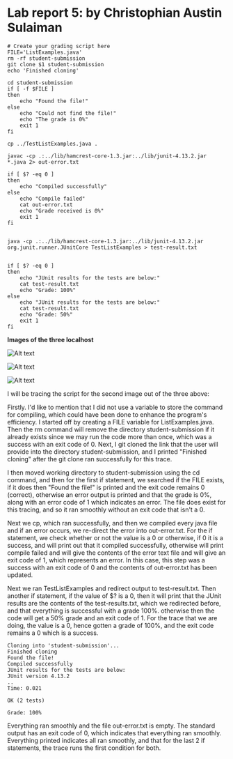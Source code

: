 #  Lab report 5: by Christophian Austin Sulaiman
```
# Create your grading script here
FILE='ListExamples.java'
rm -rf student-submission
git clone $1 student-submission
echo 'Finished cloning'

cd student-submission
if [ -f $FILE ]
then
    echo "Found the file!"
else
    echo "Could not find the file!"
    echo "The grade is 0%"
    exit 1
fi

cp ../TestListExamples.java .

javac -cp .:../lib/hamcrest-core-1.3.jar:../lib/junit-4.13.2.jar *.java 2> out-error.txt

if [ $? -eq 0 ]
then
    echo "Compiled successfully"
else
    echo "Compile failed"
    cat out-error.txt
    echo "Grade received is 0%"
    exit 1
fi


java -cp .:../lib/hamcrest-core-1.3.jar:../lib/junit-4.13.2.jar org.junit.runner.JUnitCore TestListExamples > test-result.txt


if [ $? -eq 0 ]
then
    echo "JUnit results for the tests are below:"
    cat test-result.txt
    echo "Grade: 100%"
else
    echo "JUnit results for the tests are below:"
    cat test-result.txt
    echo "Grade: 50%"
    exit 1
fi
```

**Images of the three localhost**

![Alt text](../../../../../../C:/Users/Christophian%20S/Documents/GitHub/cse15l-lab-reports/cse15l%20first.jpg)

![Alt text](../../../../../../C:/Users/Christophian%20S/Documents/GitHub/cse15l-lab-reports/cse15l%20second.png)

![Alt text](../../../../../../C:/Users/Christophian%20S/Documents/GitHub/cse15l-lab-reports/phian%20ss3.png)

I will be tracing the script for the second image out of the three above:

Firstly. I'd like to mention that I did not use a variable to store the command for compiling, which could have been done to enhance the program's efficiency. I started off by creating a FILE variable for ListExamples.java. Then the rm command will remove the directory student-submission if it already exists since we may run the code more than once, which was a success with an exit code of 0. Next, I git cloned the link that the user will provide into the directory student-submission, and I printed "Finished cloning" after the git clone ran successfully for this trace. 

I then moved working directory to student-submission using the cd command, and then for the first if statement, we searched if the FILE exists, if it does then "Found the file!" is printed and the exit code remains 0 (correct), otherwise an error output is printed and that the grade is 0%, along with an error code of 1 which indicates an error. The file does exist for this tracing, and so it ran smoothly without an exit code that isn't a 0. 

Next we cp, which ran successfully, and then we compiled every java file and if an error occurs, we re-direct the error into out-error.txt. For the if statement, we check whether or not the value is a 0 or otherwise, if 0 it is a success, and will print out that it compiled successfully, otherwise will print compile failed and will give the contents of the error text file and will give an exit code of 1, which represents an error. In this case, this step was a success with an exit code of 0 and the contents of out-error.txt has been updated. 

Next we ran TestListExamples and redirect output to test-result.txt. Then another if statement, if the value of $? is a 0, then it will print that the JUnit results are the contents of the test-results.txt, which we redirected before, and that everything is successful with a grade 100%. otherwise then the code will get a 50% grade and an exit code of 1. For the trace that we are doing, the value is a 0, hence gotten a grade of 100%, and the exit code remains a 0 which is a success.

```
Cloning into 'student-submission'...
Finished cloning
Found the file!
Compiled successfully
JUnit results for the tests are below:
JUnit version 4.13.2
..
Time: 0.021

OK (2 tests)

Grade: 100%
```
Everything ran smoothly and the file out-error.txt is empty. The standard output has an exit code of 0, which indicates that everything ran smoothly. Everything printed indicates all ran smoothly, and that for the last 2 if statements, the trace runs the first condition for both.

[def]: ../../../Desktop/cse15l%20third.png